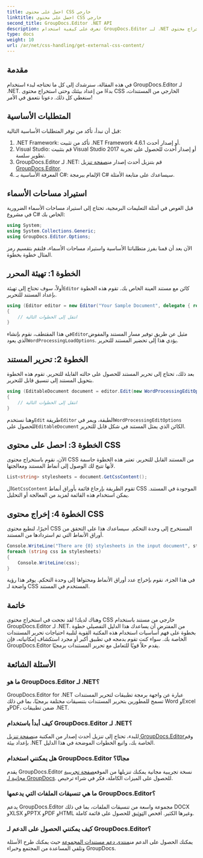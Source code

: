 ```yaml
---
title: احصل على محتوى CSS خارجي
linktitle: احصل على محتوى CSS خارجي
second_title: GroupDocs.Editor .NET API
description: تعرف على كيفية استخدام GroupDocs.Editor لـ .NET لاستخراج محتوى CSS خارجي من المستندات باستخدام هذا الدليل التفصيلي خطوة بخطوة. مثالي للمطورين الذين يقومون بدمج المستندات.
type: docs
weight: 10
url: /ar/net/css-handling/get-external-css-content/
---
```

## مقدمة
في هذه المقالة، سنرشدك إلى كل ما تحتاجه لبدء استخدام GroupDocs.Editor لـ .NET. بدءًا من إعداد بيئتك وحتى استخراج محتوى CSS الخارجي من المستندات، سنغطي كل ذلك. دعونا نتعمق في الأمر!
## المتطلبات الأساسية
قبل أن نبدأ، تأكد من توفر المتطلبات الأساسية التالية:
1. .NET Framework: تأكد من تثبيت .NET Framework 4.6.1 أو إصدار أحدث.
2. Visual Studio: قم بتثبيت Visual Studio 2017 أو إصدار أحدث للحصول على تجربة تطوير سلسة.
3.  GroupDocs.Editor لـ .NET: قم بتنزيل أحدث إصدار من[صفحة تنزيل GroupDocs.Editor](https://releases.groupdocs.com/editor/net/).
4. المعرفة الأساسية بـ C#: الإلمام ببرمجة C# سيساعدك على متابعة الأمثلة.
## استيراد مساحات الأسماء
قبل الغوص في أمثلة التعليمات البرمجية، تحتاج إلى استيراد مساحات الأسماء الضرورية في مشروع C# الخاص بك:
```csharp
using System;
using System.Collections.Generic;
using GroupDocs.Editor.Options;
```
الآن بعد أن قمنا بفرز متطلباتنا الأساسية واستيراد مساحات الأسماء، فلنقم بتقسيم رمز المثال خطوة بخطوة.
## الخطوة 1: تهيئة المحرر
 أولاً، سوف تحتاج إلى تهيئة`Editor` كائن مع مستند العينة الخاص بك. تقوم هذه الخطوة بإعداد المستند للتحرير.
```csharp
using (Editor editor = new Editor("Your Sample Document", delegate { return new WordProcessingLoadOptions(); }))
{
    // انتقل إلى الخطوات التالية
}
```
 في هذا المقتطف، نقوم بإنشاء`Editor`مثيل عن طريق توفير مسار المستند والمفوض الذي يعود`WordProcessingLoadOptions`. يؤدي هذا إلى تحضير المستند للتحرير.
## الخطوة 2: تحرير المستند
بعد ذلك، تحتاج إلى تحرير المستند للحصول على حالته القابلة للتحرير. تقوم هذه الخطوة بتحويل المستند إلى تنسيق قابل للتحرير.
```csharp
using (EditableDocument document = editor.Edit(new WordProcessingEditOptions()))
{
    // انتقل إلى الخطوات التالية
}
```
 وهنا نستخدم`Edit` طريقة`Editor` الطبقة، ويمر في`WordProcessingEditOptions` للحصول على`EditableDocument` الكائن الذي يمثل المستند في شكل قابل للتحرير.
## الخطوة 3: احصل على محتوى CSS
الآن، نقوم باستخراج محتوى CSS من المستند القابل للتحرير. تعتبر هذه الخطوة حاسمة لأنها تتيح لك الوصول إلى أنماط المستند ومعالجتها.
```csharp
List<string> stylesheets = document.GetCssContent();
```
 ال`GetCssContent` تقوم الطريقة بإرجاع قائمة بأوراق أنماط CSS الموجودة في المستند. يمكن استخدام هذه القائمة لمزيد من المعالجة أو التحليل.
## الخطوة 4: إخراج محتوى CSS
أخيرًا، لنطبع محتوى CSS المستخرج إلى وحدة التحكم. سيساعدك هذا على التحقق من أوراق الأنماط التي تم استردادها من المستند.
```csharp
Console.WriteLine("There are {0} stylesheets in the input document", stylesheets.Count);
foreach (string css in stylesheets)
{
    Console.WriteLine(css);
}
```
في هذا الجزء، نقوم بإخراج عدد أوراق الأنماط ومحتواها إلى وحدة التحكم. يوفر هذا رؤية واضحة لـ CSS المستخدم في المستند.
## خاتمة
وهناك لديك! لقد نجحت في استخراج محتوى CSS خارجي من مستند باستخدام GroupDocs.Editor لـ .NET. من المفترض أن يساعدك هذا الدليل التفصيلي خطوة بخطوة على فهم أساسيات استخدام هذه المكتبة القوية لتلبية احتياجات تحرير المستندات الخاصة بك. سواء كنت تقوم بدمجه في تطبيق أكبر أو مجرد استكشاف إمكانياته، فإن GroupDocs.Editor يقدم حلاً قويًا للتعامل مع تحرير المستندات برمجيًا.
## الأسئلة الشائعة
### ما هو GroupDocs.Editor لـ .NET؟
GroupDocs.Editor for .NET عبارة عن واجهة برمجة تطبيقات لتحرير المستندات تسمح للمطورين بتحرير المستندات بتنسيقات مختلفة برمجيًا، بما في ذلك Word وExcel وPDF، ضمن تطبيقات .NET.
### كيف أبدأ باستخدام GroupDocs.Editor لـ .NET؟
 للبدء، تحتاج إلى تنزيل أحدث إصدار من المكتبة من[صفحة تنزيل GroupDocs.Editor](https://releases.groupdocs.com/editor/net/)وقم بإعداد بيئة .NET الخاصة بك، واتبع الخطوات الموضحة في هذا الدليل.
### هل يمكنني استخدام GroupDocs.Editor مجانًا؟
 يقدم GroupDocs.Editor نسخة تجريبية مجانية يمكنك تنزيلها من الموقع[صفحة تجريبية مجانية لـ GroupDocs](https://releases.groupdocs.com/). للحصول على الميزات الكاملة، فكر في شراء ترخيص.
### ما هي تنسيقات الملفات التي يدعمها GroupDocs.Editor؟
 يدعم GroupDocs.Editor مجموعة واسعة من تنسيقات الملفات، بما في ذلك DOCX وXLSX وPPTX وPDF وHTML وغيرها الكثير. افحص ال[توثيق](https://reference.groupdocs.com/editor/net/) للحصول على قائمة كاملة.
### كيف يمكنني الحصول على الدعم لـ GroupDocs.Editor؟
 يمكنك الحصول على الدعم من[منتدى دعم مستندات المجموعة](https://forum.groupdocs.com/c/editor/20) حيث يمكنك طرح الأسئلة وتلقي المساعدة من المجتمع وخبراء GroupDocs.